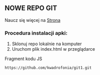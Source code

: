 ## NOWE REPO GIT

Naucz się więcej na [Strona](https://www.wsb.pl)

### Procedura instalacji apki:
1. Sklonuj repo lokalnie na komputer
2. Uruchom plik index.html w przeglądarce

Fragment kodu JS
```
https://github.com/kwadrofonia/git1.git
